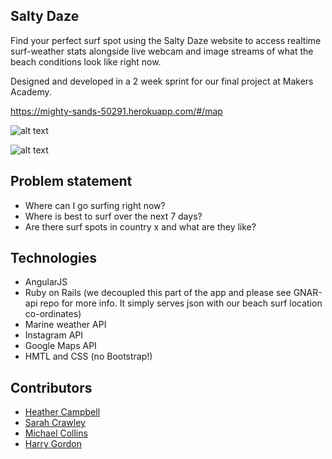 Salty Daze
----------

Find your perfect surf spot using the Salty Daze website to access realtime surf-weather stats alongside live webcam and image streams of what the beach conditions look like right now.

Designed and developed in a 2 week sprint for our final project at Makers Academy.

https://mighty-sands-50291.herokuapp.com/#/map

![alt text](http://i.imgur.com/k7X5kXX.png)

![alt text](http://i.imgur.com/v09fahl.png)

Problem statement
-----------------
* Where can I go surfing right now?
* Where is best to surf over the next 7 days?
* Are there surf spots in country x and what are they like?

Technologies
------------
* AngularJS
* Ruby on Rails (we decoupled this part of the app and please see GNAR-api repo for more info. It simply serves json with our beach surf location co-ordinates)
* Marine weather API
* Instagram API
* Google Maps API
* HMTL and CSS (no Bootstrap!)

Contributors
------------
* [Heather Campbell](https://github.com/heather-camcam)
* [Sarah Crawley](https://github.com/sara6)
* [Michael Collins](https://github.com/michaeljcollinsuk)
* [Harry Gordon](https://github.com/hwgordon247)
